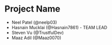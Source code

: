 # Project Name
- Neel Patel (@neelp03)
- Hasnain Mucklai (@Hasnain7861) - TEAM LEAD
- Steven Vu (@TrustfulDev)
- Maaz Adil (@Maaz0070)